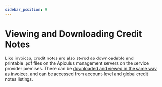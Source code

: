 ```yaml
---
sidebar_position: 9
---
```

# Viewing and Downloading Credit Notes

Like invoices, credit notes are also stored as downloadable and printable .pdf files on the Apiculus management servers on the service provider premises. These can be [downloaded and viewed in the same way as invoices](ViewinganddownloadingInvoices.md), and can be accessed from account-level and global credit notes listings.





